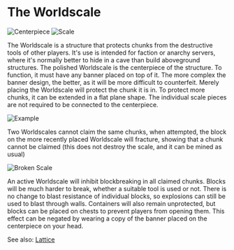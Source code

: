 # The Worldscale

![Centerpiece](block:betterwithaddons:world_scale_active@0)
![Scale](block:betterwithaddons:world_scale@0)

The Worldscale is a structure that protects chunks from the destructive tools of other players. It's use is intended for faction or anarchy servers, where it's normally better to hide in a cave than build aboveground structures.
The polished Worldscale is the centerpiece of the structure. To function, it must have any banner placed on top of it. The more complex the banner design, the better, as it will be more difficult to counterfeit.
Merely placing the Worldscale will protect the chunk it is in. To protect more chunks, it can be extended in a flat plane shape. The individual scale pieces are not required to be connected to the centerpiece.

![Example](betterwithaddons:docs/imgs/worldscale.png)

Two Worldscales cannot claim the same chunks, when attempted, the block on the more recently placed Worldscale will fracture, showing that a chunk cannot be claimed (this does not destroy the scale, and it can be mined as usual)

![Broken Scale](block:betterwithaddons:world_scale@1)

An active Worldscale will inhibit blockbreaking in all claimed chunks. Blocks will be much harder to break, whether a suitable tool is used or not. There is no change to blast resistance of individual blocks, so explosions can still be used to blast through walls. Containers will also remain unprotected, but blocks can be placed on chests to prevent players from opening them.
This effect can be negated by wearing a copy of the banner placed on the centerpiece on your head.

See also: [Lattice](lattice.md)